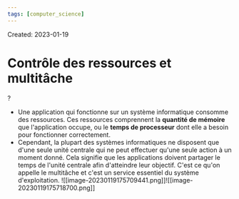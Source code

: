```yaml
---
tags: [computer_science] 
---
```

Created: 2023-01-19

# Contrôle des ressources et multitâche
?
- Une application qui fonctionne sur un système informatique consomme des ressources. Ces ressources comprennent la **quantité de mémoire** que l'application occupe, ou le **temps de processeur** dont elle a besoin pour fonctionner correctement.
- Cependant, la plupart des systèmes informatiques ne disposent que d'une seule unité centrale qui ne peut effectuer qu'une seule action à un moment donné. Cela signifie que les applications doivent partager le temps de l'unité centrale afin d'atteindre leur objectif. C'est ce qu'on appelle le multitâche et c'est un service essentiel du système d'exploitation. ![[image-20230119175709441.png]]![[image-20230119175718700.png]]
<!--SR:!2023-04-19,45,250-->

